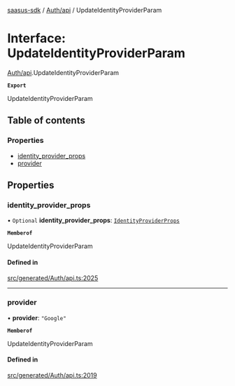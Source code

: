[saasus-sdk](../README.md) / [Auth/api](../modules/Auth_api.md) / UpdateIdentityProviderParam

# Interface: UpdateIdentityProviderParam

[Auth/api](../modules/Auth_api.md).UpdateIdentityProviderParam

**`Export`**

UpdateIdentityProviderParam

## Table of contents

### Properties

- [identity\_provider\_props](Auth_api.UpdateIdentityProviderParam.md#identity_provider_props)
- [provider](Auth_api.UpdateIdentityProviderParam.md#provider)

## Properties

### identity\_provider\_props

• `Optional` **identity\_provider\_props**: [`IdentityProviderProps`](Auth_api.IdentityProviderProps.md)

**`Memberof`**

UpdateIdentityProviderParam

#### Defined in

[src/generated/Auth/api.ts:2025](https://github.com/saasus-platform/saasus-sdk-javascript/blob/c67ac22/src/generated/Auth/api.ts#L2025)

___

### provider

• **provider**: ``"Google"``

**`Memberof`**

UpdateIdentityProviderParam

#### Defined in

[src/generated/Auth/api.ts:2019](https://github.com/saasus-platform/saasus-sdk-javascript/blob/c67ac22/src/generated/Auth/api.ts#L2019)
